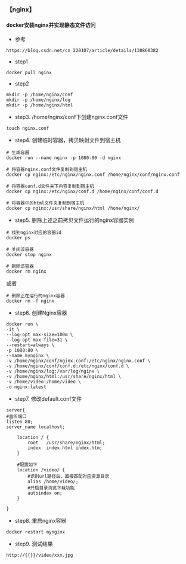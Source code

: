 ### 【nginx】

#### docker安装nginx并实现静态文件访问

- 参考

```
https://blog.csdn.net/cn_220107/article/details/130860382
```

- step1

```
docker pull nginx
```

- step2

```
mkdir -p /home/nginx/conf
mkdir -p /home/nginx/log
mkdir -p /home/nginx/html
```

- step3. /home/nginx/conf下创建nginx.conf文件

```
touch nginx.conf
```

- step4. 创建临时容器，拷贝映射文件到宿主机

```
# 生成容器
docker run --name nginx -p 1080:80 -d nginx

# 将容器nginx.conf文件复制到宿主机
docker cp nginx:/etc/nginx/nginx.conf /home/nginx/conf/nginx.conf

# 将容器conf.d文件夹下内容复制到宿主机
docker cp nginx:/etc/nginx/conf.d /home/nginx/conf/conf.d

# 将容器中的html文件夹复制到宿主机
docker cp nginx:/usr/share/nginx/html /home/nginx/
```

- step5. 删除上述之前拷贝文件运行的nginx容器实例

```
# 找到nginx对应的容器id
docker ps

# 关闭该容器
docker stop nginx

# 删除该容器
docker rm nginx
```

或者

```
# 删除正在运行的nginx容器
docker rm -f nginx
```

- step6. 创建Nginx容器

```
docker run \
-it \
--log-opt max-size=100m \
--log-opt max-file=31 \
--restart=always \
-p 1080:80 \
--name mynginx \
-v /home/nginx/conf/nginx.conf:/etc/nginx/nginx.conf \
-v /home/nginx/conf/conf.d:/etc/nginx/conf.d \
-v /home/nginx/log:/var/log/nginx \
-v /home/nginx/html:/usr/share/nginx/html \
-v /home/video:/home/video \
-d nginx:latest
```

- step7. 修改default.conf文件

```
server{
#监听端口
listen 80;
server_name localhost;

    location / {
        root   /usr/share/nginx/html;
        index  index.html index.htm;
    }
 
    #配置如下
    location /video/ {
        #识别url路径后，直接匹配对应资源目录
        alias /home/video/;
        #开启目录浏览下载功能
        autoindex on;
    }

}
```

- step8. 重启nginx容器

```
docker restart mynginx
```

- step9. 测试结果

```
http://{{}}/video/xxx.jpg
```

